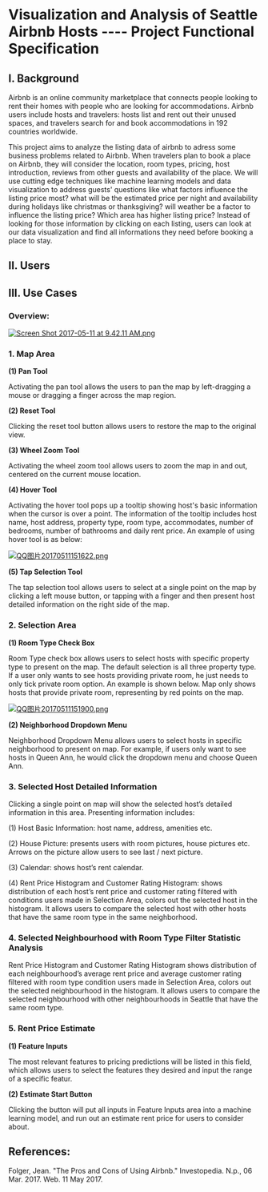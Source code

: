 # Visualization and Analysis of Seattle Airbnb Hosts  ---- Project Functional Specification

## I. Background

Airbnb is an online community marketplace that connects people looking to rent their homes with people who are looking for accommodations. Airbnb users include hosts and travelers: hosts list and rent out their unused spaces, and travelers search for and book accommodations in 192 countries worldwide. 

This project aims to analyze the listing data of airbnb to adress some business problems related to Airbnb. When travelers plan to book a place on Airbnb, they will consider the location, room types, pricing, host introduction, reviews from other guests and availability of the place. We will use cutting edge techniques like machine learning models and data visualization to address guests' questions like what factors influence the listing price most? what will be the estimated price per night and availability during holidays like christmas or thanksgiving? will weather be a factor to influence the listing price? Which area has higher listing price? Instead of looking for those information by clicking on each listing, users can look at our data visualization and find all informations they need before booking a place to stay.


## II. Users

## III. Use Cases

### Overview:

[![Screen Shot 2017-05-11 at 9.42.11 AM.png](https://s14.postimg.org/r4pe6ifht/Screen_Shot_2017-05-11_at_9.42.11_AM.png)](https://postimg.org/image/za7g4o3ql/)

### 1. Map Area

**(1) Pan Tool**

Activating the pan tool allows the users to pan the map by left-dragging a mouse or dragging a finger across the map region.


**(2) Reset Tool**

Clicking the reset tool button allows users to restore the map to the original view.

**(3) Wheel Zoom Tool**

Activating the wheel zoom tool allows users to zoom the map in and out, centered on the current mouse location.

**(4) Hover Tool**

Activating the hover tool pops up a tooltip showing host's basic information when the cursor is over a point. The information of the tooltip includes host name, host address, property type, room type, accommodates, number of bedrooms, number of bathrooms and daily rent price. An example of using hover tool is as below:

[![QQ图片20170511151622.png](https://s28.postimg.org/woi5zxazx/QQ_20170511151622.png)](https://postimg.org/image/kze6byk15/)

**(5) Tap Selection Tool**

The tap selection tool allows users to select at a single point on the map by clicking a left mouse button, or tapping with a finger and then present host detailed information on the right side of the map.


### 2. Selection Area

**(1) Room Type Check Box**

Room Type check box allows users to select hosts with specific property type to present on the map. The default selection is all three property type. If a user only wants to see hosts providing private room, he just needs to only tick private room option. An example is shown below. Map only shows hosts that provide private room, representing by red points on the map.

[![QQ图片20170511151900.png](https://s7.postimg.org/cv0wsj07v/QQ_20170511151900.png)](https://postimg.org/image/vncrw3wlz/)

**(2) Neighborhood Dropdown Menu**

Neighborhood Dropdown Menu allows users to select hosts in specific neighborhood to present on map. For example, if users only want to see hosts in Queen Ann, he would click the dropdown menu and choose Queen Ann.


### 3. Selected Host Detailed Information

Clicking a single point on map will show the selected host’s detailed information in this area. Presenting information includes:

(1) Host Basic Information: host name, address, amenities etc.

(2) House Picture: presents users with room pictures, house pictures etc. Arrows on the picture allow users to see last / next picture.

(3) Calendar: shows host’s rent calendar.

(4) Rent Price Histogram and Customer Rating Histogram: shows distribution of each host’s rent price and customer rating filtered with conditions users made in Selection Area, colors out the selected host in the histogram. It allows users to compare the selected host with other hosts that have the same room type in the same neighborhood. 

### 4. Selected Neighbourhood with Room Type Filter Statistic Analysis

Rent Price Histogram and Customer Rating Histogram shows distribution of each neighbourhood’s average rent price and average customer rating filtered with room type condition users made in Selection Area, colors out the selected neighbourhood in the histogram. It allows users to compare the selected neighbourhood with other neighbourhoods in Seattle that have the same room type.


### 5. Rent Price Estimate

**(1) Feature Inputs**

The most relevant features to pricing predictions will be listed in this field, which allows users to select the features they desired and input the range of a specific featur.


**(2) Estimate Start Button**

Clicking the button will put all inputs in Feature Inputs area into a machine learning model, and run out an estimate rent price for users to consider about.





## References:
Folger, Jean. "The Pros and Cons of Using Airbnb." Investopedia. N.p., 06 Mar. 2017. Web. 11 May 2017.
